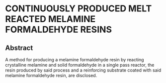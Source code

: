 # CONTINUOUSLY PRODUCED MELT REACTED MELAMINE FORMALDEHYDE RESINS

## Abstract
A method for producing a melamine formaldehyde resin by reacting crystalline melamine and solid formaldehyde in a single pass reactor, the resin produced by said process and a reinforcing substrate coated with said melamine formaldehyde resin, are disclosed.